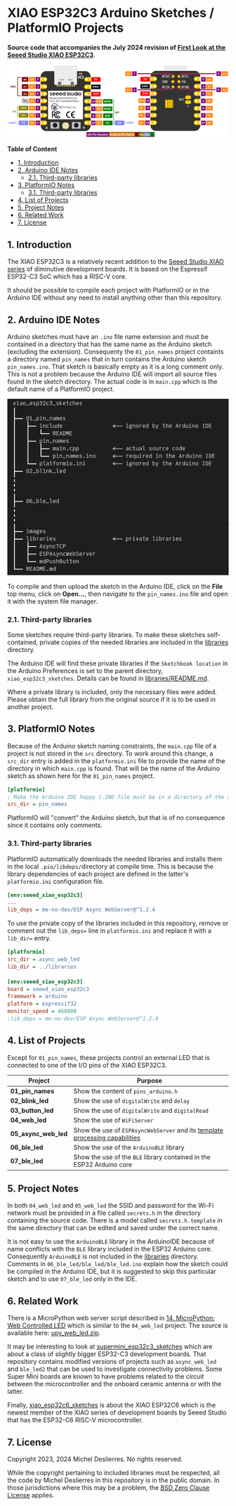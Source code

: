# XIAO ESP32C3 Arduino Sketches / PlatformIO Projects

**Source code that accompanies the July 2024 revision of [First Look at the Seeed Studio XIAO ESP32C3](https://sigmdel.ca/michel/ha/xiao/xiao_esp32c3_intro_en.html)**.

![XIAO ESP32C3 Pinout](images/xiao_esp32c3_pinout.png) 


**Table of Content**
<!-- TOC -->

- [1. Introduction](#1-introduction)
- [2. Arduino IDE Notes](#2-arduino-ide-notes)
  - [2.1. Third-party libraries](#21-third-party-libraries)
- [3. PlatformIO Notes](#3-platformio-notes)
  - [3.1. Third-party libraries](#31-third-party-libraries)
- [4. List of Projects](#4-list-of-projects)
- [5. Project Notes](#5-project-notes)
- [6. Related Work](#6-related-work)
- [7. License](#7-license)

<!-- /TOC -->
## 1. Introduction

The XIAO ESP32C3 is a relatively recent addition to the [Seeed Studio XIAO series](https://www.seeedstudio.com/xiao-series-page) of diminutive development boards. It is based on the Espressif ESP32-C3 SoC which has a RISC-V core.

It should be possible to compile each project with PlatformIO or in the Arduino IDE without any need to install anything other than this repository.

## 2. Arduino IDE Notes

Arduino sketches must have an `.ino` file name extension and must be contained in a directory that has the same name as the Arduino sketch (excluding the extension). Consequenty the `01_pin_names` project containts a directory named `pin_names` that in turn contains the Arduino sketch `pin_names.ino`. That sketch is basically empty as it is a long comment only. This is not a problem because the Arduino IDE will import all source files found in the sketch directory. The actual code is in `main.cpp` which is the default name of a PlatformIO project.

![Directory tree](images/dir_tree.jpg) 

To compile and then upload the sketch in the Arduino IDE, click on the **File** top menu, click on **Open...**, then navigate to the `pin_names.ino` file and open it with the system file manager.

### 2.1. Third-party libraries

Some sketches require third-party libraries. To make these sketches self-contained, private copies of the needed libraries are included in the [libraries](libraries/) directory. 

The Arduino IDE will find these private libraries if the `Sketchbook location` in the Arduino Preferences is set to the parent directory, `xiao_esp32c3_sketches`. Details can be found in [libraries/README.md](libraries/README.md).

Where a private library is included, only the necessary files were added. Please obtain the full library from the original source if it is to be used in another project.

## 3. PlatformIO Notes

Because of the Arduino sketch naming constraints, the `main.cpp` file of a project is not stored in the `src` directory. To work around this change, a `src_dir` entry is added in the `platformio.ini` file to provide the name of the directory in which `main.cpp` is found. That will be the name of the Arduino sketch as shown here for the `01_pin_names` project. 

```ini
[platformio]
; Make the Arduino IDE happy (.INO file must be in a directory of the same name)
src_dir = pin_names
```

PlatformIO will "convert" the Arduino sketch, but that is of no consequence since it contains only comments.

### 3.1. Third-party libraries

PlatformIO automatically downloads the needed libraries and installs them in the local `.pio/libdeps/`directory at compile time. This is because the library dependencies of each project are defined in the latter's `platformio.ini` configuration file. 

```ini
[env:seeed_xiao_esp32c3]
...
lib_deps = me-no-dev/ESP Async WebServer@^1.2.4
```

To use the private copy of the libraries included in this repository, remove or comment out the `lib_deps=` line in `platformio.ini` and replace it with  a `lib_dir=` entry.

```ini
[platformio]
src_dir = async_web_led
lib_dir = ../libraries

[env:seeed_xiao_esp32c3]
board = seeed_xiao_esp32c3
framework = arduino
platform = espressif32
monitor_speed = 460800
;lib_deps = me-no-dev/ESP Async WebServer@^1.2.4
```

## 4. List of Projects      

Except for `01_pin_names`, these projects control an external LED that is connected to one of the I/O pins of the XIAO ESP32C3.

| Project | Purpose |
| ---     | ---                           |
| **01_pin_names** | Show the content of `pins_arduino.h` |
| **02_blink_led** | Show the use of `digitalWrite` and `delay` |
| **03_button_led** | Show the use of `digitalWrite` and `digitalRead`  |
| **04_web_led** | Show the use of `WiFiServer` |
| **05_async_web_led** | Show the use of `ESPAsyncWebServer` and its [template processing capabilities](https://github.com/me-no-dev/ESPAsyncWebServer#template-processing) |
| **06_ble_led** | Show the use of the `ArduinoBLE` library |
| **07_ble_led** | Show the use of the `BLE` library contained in the ESP32 Arduino core |


## 5. Project Notes

In both `04_web_led`  and `05_web_led` the SSID and password for the Wi-Fi network must be provided in a file called `secrets.h` in the directory containing the source code. There is a model called `secrets.h.template` in the same directory that can be edited and saved under the correct name. 

It is not easy to use the `ArduinoBLE` library in the ArduinoIDE because of name conflicts with the `BLE` library included in the ESP32 Arduino core. Consequently `ArduinoBLE` is not included in the [librairies](libraries/) directory. Comments in `06_ble_led/ble_led/ble_led.ino` explain how the sketch could be compiled in the Arduino IDE, but it is suggested to skip this particular sketch and to use `07_ble_led` only in the IDE.

## 6. Related Work

There is a MicroPython web server script described in [14. MicroPython: Web Controlled LED](https://sigmdel.ca/michel/ha/xiao/xiao_esp32c3_intro_en.html#web) which is similar to the `04_web_led` project. The source is available here: [upy_web_led.zip]("https://sigmdel.ca/michel/ha/xiao/dnld/upy_web_led.zip").

It may be interesting to look at [supermini_esp32c3_sketches](https://github.com/sigmdel/supermini_esp32c3_sketches) which are about a class of slightly bigger ESP32-C3 development boards. That repository contains modified versions of projects such as `async_web_led` and `ble_led2` that can be used to investigate connectivity problems. Some Super Mini boards are known to have problems related to the circuit between the microcontroller and the onboard ceramic antenna or with the latter.

Finally, [xiao_esp32c6_sketches](https://github.com/sigmdel/xiao_esp32c6_sketches) is about the XIAO ESP32C6 which is the newest member of the XIAO series of development boards by Seeed Studio that has the ESP32-C6 RISC-V microcontroller.


## 7. License

Copyright 2023, 2024 Michel Deslierres. No rights reserved. 

While the copyright pertaining to included libraries must be respected, all the code by Michel Deslierres in this repository is in the public domain. In those jurisdictions where this may be a problem, the [BSD Zero Clause License](https://spdx.org/licenses/0BSD.html) applies.
